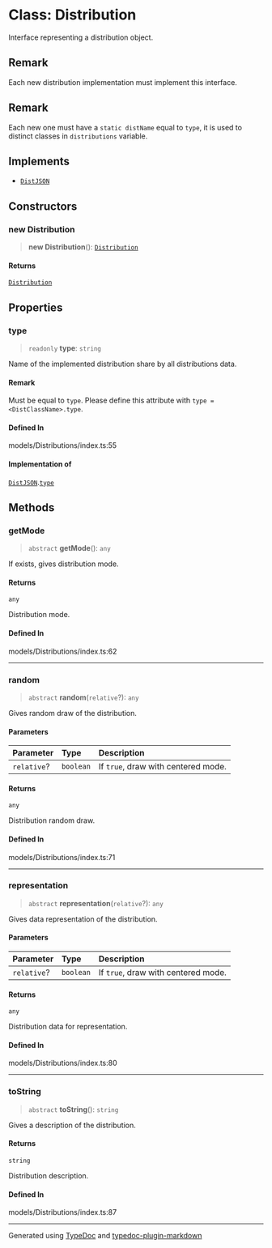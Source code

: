 # Class: Distribution

Interface representing a distribution object.

## Remark

Each new distribution implementation must implement this interface.

## Remark

Each new one must have a `static distName` equal to `type`, it is used to distinct classes in `distributions` variable.

## Implements

-   [`DistJSON`](../../../../namespace.Interfaces/namespaces/namespace.Distribution/interfaces/interface.DistJSON.md)

## Constructors

### new Distribution

> **new Distribution**(): [`Distribution`](class.Distribution.md)

#### Returns

[`Distribution`](class.Distribution.md)

## Properties

### type

> `readonly` **type**: `string`

Name of the implemented distribution share by all distributions data.

#### Remark

Must be equal to `type`. Please define this attribute with `type = <DistClassName>.type`.

#### Defined In

models/Distributions/index.ts:55

#### Implementation of

[`DistJSON`](../../../../namespace.Interfaces/namespaces/namespace.Distribution/interfaces/interface.DistJSON.md).[`type`](../../../../namespace.Interfaces/namespaces/namespace.Distribution/interfaces/interface.DistJSON.md#type)

## Methods

### getMode

> `abstract` **getMode**(): `any`

If exists, gives distribution mode.

#### Returns

`any`

Distribution mode.

#### Defined In

models/Distributions/index.ts:62

---

### random

> `abstract` **random**(`relative`?): `any`

Gives random draw of the distribution.

#### Parameters

| Parameter   | Type      | Description                         |
| :---------- | :-------- | :---------------------------------- |
| `relative`? | `boolean` | If `true`, draw with centered mode. |

#### Returns

`any`

Distribution random draw.

#### Defined In

models/Distributions/index.ts:71

---

### representation

> `abstract` **representation**(`relative`?): `any`

Gives data representation of the distribution.

#### Parameters

| Parameter   | Type      | Description                         |
| :---------- | :-------- | :---------------------------------- |
| `relative`? | `boolean` | If `true`, draw with centered mode. |

#### Returns

`any`

Distribution data for representation.

#### Defined In

models/Distributions/index.ts:80

---

### toString

> `abstract` **toString**(): `string`

Gives a description of the distribution.

#### Returns

`string`

Distribution description.

#### Defined In

models/Distributions/index.ts:87

---

Generated using [TypeDoc](https://typedoc.org/) and [typedoc-plugin-markdown](https://www.npmjs.com/package/typedoc-plugin-markdown)
